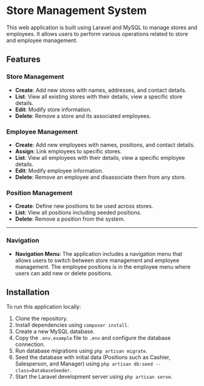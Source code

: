 # Store Management System

This web application is built using Laravel and MySQL to manage stores and employees. It allows users to perform various operations related to store and employee management.

## Features

### Store Management

-   **Create**: Add new stores with names, addresses, and contact details.
-   **List**: View all existing stores with their details, view a specific store details.
-   **Edit**: Modify store information.
-   **Delete**: Remove a store and its associated employees.

### Employee Management

-   **Create**: Add new employees with names, positions, and contact details.
-   **Assign**: Link employees to specific stores.
-   **List**: View all employees with their details, view a specific employee details.
-   **Edit**: Modify employee information.
-   **Delete**: Remove an employee and disassociate them from any store.

### Position Management

-   **Create**: Define new positions to be used across stores.
-   **List**: View all positions including seeded positions.
-   **Delete**: Remove a position from the system.

---

### Navigation

-   **Navigation Menu**: The application includes a navigation menu that allows users to switch between store management and employee management. The employee positions is in the employee menu where users can add new or delete positions.

## Installation

To run this application locally:

1. Clone the repository.
2. Install dependencies using `composer install`.
3. Create a new MySQL database.
4. Copy the `.env.example` file to `.env` and configure the database connection.
5. Run database migrations using `php artisan migrate`.
6. Seed the database with initial data (Positions such as Cashier, Salesperson, and Manager) using `php artisan db:seed --class=DatabaseSeeder`.
7. Start the Laravel development server using `php artisan serve`.
